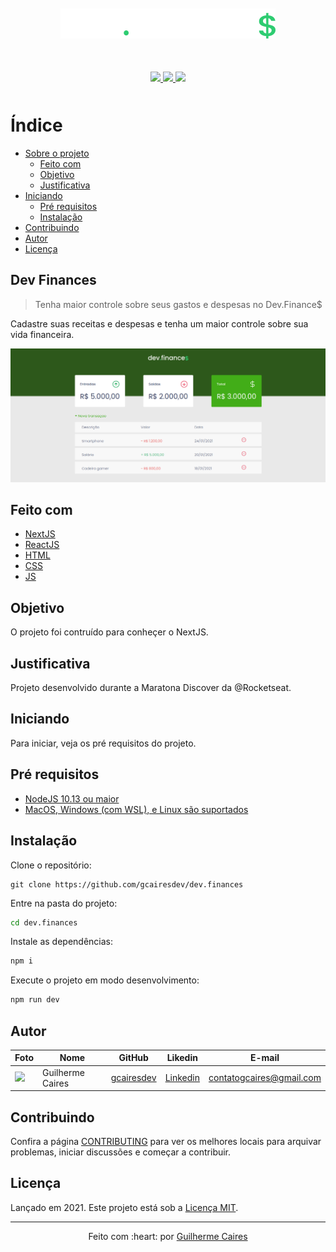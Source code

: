 <p align="center" style="margin-top: 50px;">
  <img src=".github/img/logo.svg"></img>
</p>

<p align="center" style="margin: 50px">
  <a href="https://github.com/gcairesdev/dev.finances">
    <img src="https://img.shields.io/github/languages/code-size/gcairesdev/dev.finances?color=2ecc71&style=for-the-badge"></img>
  </a>
  <a href="https://github.com/gcairesdev/dev.finances/blob/master/LICENSE.md">
    <img src="https://img.shields.io/github/languages/top/gcairesdev/dev.finances?color=2ecc71&style=for-the-badge"></img>
  </a>
  <a href="https://github.com/gcairesdev/dev.finances">
    <img src="https://img.shields.io/github/license/gcairesdev/dev.finances?color=2ecc71&style=for-the-badge"></img>
  </a>
</p>

# Índice

* [Sobre o projeto](#dev-finances)
  * [Feito com](#feito-com)
  * [Objetivo](#objetivo)
  * [Justificativa](#justificativa)
* [Iniciando](#iniciando)
  * [Pré requisitos](#pré-requisitos)
  * [Instalação](#instalação)
* [Contribuindo](#contribuindo)
* [Autor](#autor)
* [Licença](#licença)

## Dev Finances
> Tenha maior controle sobre seus gastos e despesas no Dev.Finance$

Cadastre suas receitas e despesas e tenha um maior controle sobre sua vida financeira.

<p align="center">
    <img src=".github/img/screenshot.png"></img>
</p>

## Feito com
* [NextJS](#http://nextjs.org/)
* [ReactJS](#https://reactjs.org/)
* [HTML](#https://www.w3schools.com/html/)
* [CSS](#https://www.w3schools.com/css/)
* [JS](#https://www.w3schools.com/js/)

## Objetivo

O projeto foi contruído para conheçer o NextJS.

## Justificativa
  
Projeto desenvolvido durante a Maratona Discover da @Rocketseat.

## Iniciando

Para iniciar, veja os pré requisitos do projeto.

## Pré requisitos
* [NodeJS 10.13 ou maior](#https://nodejs.org/)
* [MacOS, Windows (com WSL), e Linux são suportados](#)

## Instalação

Clone o repositório:

```git
git clone https://github.com/gcairesdev/dev.finances
```

Entre na pasta do projeto:

```sh
cd dev.finances
```

Instale as dependências:

```sh
npm i
```

Execute o projeto em modo desenvolvimento:

```sh
npm run dev
```

## Autor

Foto | Nome | GitHub | Likedin | E-mail
---- | ---- | ------ | ------- | ------
<img src="https://avatars1.githubusercontent.com/u/54117888?s=460&u=aa7d6143c4e1fdab1ffa6e5fd5ebfe64572f2eae&v=4" width="100px"> | Guilherme Caires | [gcairesdev](https://github.com/gcairesdev) | [Linkedin](https://linkedin.com/in/guilherme-caires/) | contatogcaires@gmail.com

## Contribuindo

Confira a página [CONTRIBUTING](./CONTRIBUTING.md) para ver os melhores locais para arquivar problemas, iniciar discussões e começar a contribuir.

## Licença

Lançado em 2021.
Este projeto está sob a [Licença MIT](./LICENSE.md).

---

<p align="center">
  Feito com :heart: por <a href="https://github.com/gcairesdev">Guilherme Caires</a>
</p>
